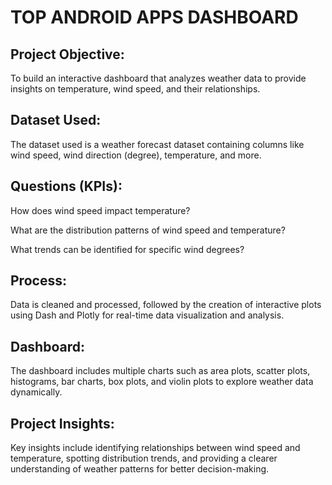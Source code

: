 # TOP ANDROID APPS DASHBOARD 
## Project Objective:
To build an interactive dashboard that analyzes weather data to provide insights on temperature, wind speed, and their relationships.

## Dataset Used:
The dataset used is a weather forecast dataset containing columns like wind speed, wind direction (degree), temperature, and more.

## Questions (KPIs):

How does wind speed impact temperature?

What are the distribution patterns of wind speed and temperature?

What trends can be identified for specific wind degrees?


## Process:
Data is cleaned and processed, followed by the creation of interactive plots using Dash and Plotly for real-time data visualization and analysis.

## Dashboard:
The dashboard includes multiple charts such as area plots, scatter plots, histograms, bar charts, box plots, and violin plots to explore weather data dynamically.

## Project Insights:
Key insights include identifying relationships between wind speed and temperature, spotting distribution trends, and providing a clearer understanding of weather patterns for better decision-making.
